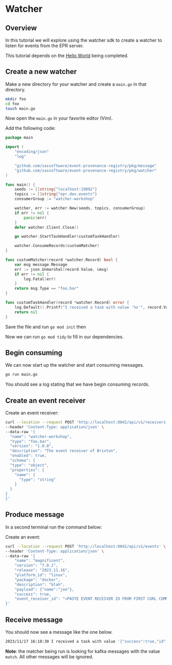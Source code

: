 # Watcher

## Overview

In this tutorial we will explore using the watcher sdk to create a watcher to
listen for events from the EPR server.

This tutorial depends on the [Hello World](../hello_world/README.md) being
completed.

## Create a new watcher

Make a new directory for your watcher and create a `main.go` in that directory.

```bash
mkdir foo
cd foo
touch main.go
```

Now open the `main.go` in your favorite editor (Vim).

Add the following code:

```go
package main

import (
	"encoding/json"
	"log"

	"github.com/sassoftware/event-provenance-registry/pkg/message"
	"github.com/sassoftware/event-provenance-registry/pkg/watcher"
)

func main() {
	seeds := []string{"localhost:19092"}
	topics := []string{"epr.dev.events"}
	consumerGroup := "watcher-workshop"

	watcher, err := watcher.New(seeds, topics, consumerGroup)
	if err != nil {
		panic(err)
	}
	defer watcher.Client.Close()

	go watcher.StartTaskHandler(customTaskHandler)

	watcher.ConsumeRecords(customMatcher)
}

func customMatcher(record *watcher.Record) bool {
	var msg message.Message
	err := json.Unmarshal(record.Value, &msg)
	if err != nil {
		log.Fatal(err)
	}
	return msg.Type == "foo.bar"
}

func customTaskHandler(record *watcher.Record) error {
	log.Default().Printf("I received a task with value '%s'", record.Value)
	return nil
}

```

Save the file and run `go mod init` then

Now we can run `go mod tidy` to fill in our dependencies.
## Begin consuming

We can now start up the watcher and start consuming messages.

```bash
go run main.go
```

You should see a log stating that we have begin consuming records.

## Create an event receiver

Create an event receiver:

```bash
curl --location --request POST 'http://localhost:8042/api/v1/receivers' \
--header 'Content-Type: application/json' \
--data-raw '{
  "name": "watcher-workshop",
  "type": "foo.bar",
  "version": "1.0.0",
  "description": "The event receiver of Brixton",
  "enabled": true,
  "schema": {
  "type": "object",
  "properties": {
    "name": {
      "type": "string"
    }
  }
}
}'
```

## Produce message

In a second terminal run the command below:

Create an event:

```bash
curl --location --request POST 'http://localhost:8042/api/v1/events' \
--header 'Content-Type: application/json' \
--data-raw '{
    "name": "magnificent",
    "version": "7.0.1",
    "release": "2023.11.16",
    "platform_id": "linux",
    "package": "docker",
    "description": "blah",
    "payload": {"name":"joe"},
    "success": true,
    "event_receiver_id": "<PASTE EVENT RECEIVER ID FROM FIRST CURL COMMAND>"
}'
```

## Receive message

You should now see a message like the one below.

```bash
2023/11/17 16:18:30 I received a task with value '{"success":true,"id":"01HFFJCJYZN02RR1JSCE9DDAS4","specversion":"1.0","type":"foo.bar","source":"","api_version":"v1","name":"magnificent","version":"7.0.1","release":"2023.11.16","platform_id":"linux","package":"docker","data":{"events":[{"id":"01HFFJCJYZN02RR1JSCE9DDAS4","name":"magnificent","version":"7.0.1","release":"2023.11.16","platform_id":"linux","package":"docker","description":"blah","payload":{"name":"joe"},"success":true,"created_at":"16:18:30.000879894","event_receiver_id":"01HFFJ69HHJ506SRDYQMFF1H5A","EventReceiver":{"id":"01HFFJ69HHJ506SRDYQMFF1H5A","name":"watcher-workshop","type":"foo.bar","version":"1.0.0","description":"The event receiver of Brixton","schema":{"type":"object","properties":{"name":{"type":"string"}}},"fingerprint":"b183c34c7ba56b17f89dfe0c0b22c0a340889cae88d8e87a3f16bc5bdc8f7acb","created_at":"16:15:04.000626147"}}],"event_receivers":[{"id":"01HFFJ69HHJ506SRDYQMFF1H5A","name":"watcher-workshop","type":"foo.bar","version":"1.0.0","description":"The event receiver of Brixton","schema":{"type":"object","properties":{"name":{"type":"string"}}},"fingerprint":"b183c34c7ba56b17f89dfe0c0b22c0a340889cae88d8e87a3f16bc5bdc8f7acb","created_at":"16:15:04.000626147"}],"event_receiver_groups":null}}'2023/09/01 22:11:19 I received a task with value 'match'
```

**Note**: the matcher being run is looking for kafka messages with the value
`match`. All other messages will be ignored.
